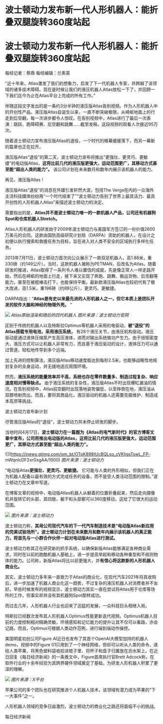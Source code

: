 # 波士顿动力发布新一代人形机器人：能折叠双腿旋转360度站起

# 波士顿动力发布新一代人形机器人：能折叠双腿旋转360度站起

每经记者：蔡鼎 每经编辑：兰素英

“近十年来，Atlas激发了我们的想象力，启发了下一代机器人专家，并跨越了该领域的诸多技术障碍。现在是时候让我们的液压机器人Atlas放松一下了，并回顾一下我们迄今为止在Atlas平台上完成的所有工作。”

伴随这段文字发出的是一条约3分半钟的液压版Atlas告别视频。作为人形机器人中的开创性产品，液压版Atlas自诞生以来，一直不断突破极限，从崎岖地面上的行走到后空翻，每一次进步都令人惊叹。在告别视频中，Atlas进行了最后一次表演：跳跃、跑障碍赛、后空翻和跳舞……截至发稿，这段视频的观看人次接近95万次。

随着波士顿动力宣布液压版Atlas的退役，一个时代的帷幕缓缓落下，而另一幕新的篇章也正在拉开。

液压版Atlas“退役”的第二天，波士顿动力宣布将推出“更强壮、更灵巧、更敏捷”的电动版Atlas，**这将比前几代的液压版更强大，运动范围更广，其移动方式甚至能“超出人类的能力”。**
该公司计划在未来数月和数年内展示该机器人的能力。

再见，液压版Atlas！

液压版Atlas“退役”的消息在外媒引发轩然大波，包括The
Verge在内的一众海外主流科技媒体纷纷用“一个时代结束了”“波士顿动力告别了世界上最具活力、最具开创性的人形机器人Atlas”来描述波士顿动力的决定。

需要指出的是，**Atlas并不是波士顿动力唯一的一款机器人产品，公司还有机器狗Spot和仓库机器人Stretch。**

Atlas人形机器人的研发始于2009年波士顿动力与美国军方签订的一份价值2600万美元的合同。这款由国防高级研究计划局（DARPA）资助的机器人，在设计之初便以执行搜索和救援任务为目标，旨在进入对人类不安全的区域执行多样化任务。

2013年7月11日，波士顿动力首次向公众展示了一款双足机器人，高1.88米，重330磅（约149公斤）。当时，这款机器人被称为PETMAN，后改名为Atlas。随着研发的推进，Atlas取得了一系列令人难以置信的成就，先是像正常人一样走路开始，然后在崎岖的地面上行走，接下来又实现了奔跑、跳舞、搬运货物、后空翻等能力，甚至在被棍棒击打下，也能保持平衡。最新款液压版Atlas也较初代有了极大改进，高1.5米，重196磅（约89公斤），更灵巧、更敏捷。

DARPA指出：“**Atlas是有史以来最先进的人形机器人之一，但它本质上是团队开发的软件大脑和神经的物理外壳。** ”

![](https://inews.gtimg.com/om_bt/OrYPsLvpk9LqtB2FbgzpDo7fYyj7rqA5iHzKJMFDNWAl8AA/1000)
_Atlas原始渲染和随后的四代机器人 图片来源：波士顿动力官网_

区别于传统的机器人以及特斯拉Optimus等机器人采用的电驱动，**被“退役”的Atlas搭载专用电池，采用液压系统，**
有28个液压关节，由液压机构驱动。液压驱动是通过液体压缩泵产生高压液体，进而对输出系统做功产生力。由于扭矩密度大，液压方式可以让机器人非常有力，而且基于液压驱动的设计，液体压力可以通过管道，轻松地传导到多个远端。

加上先进的控制算法，液压版Atlas移动速度能达到每秒2.5米，也能够战略性地规划复杂的全身运动，并无缝地适应周围环境。

然而，**液压系统的能量效率并不高，系统也存在零件数量多、制造过程复杂、响应速度相对慢等缺点。**
由于液压系统的复杂性，液压版Atlas不时出现爆缸漏油的情况。在告别视频中，Atlas前空翻时出现落地姿势偏低，以至摔倒在地，液压油从双膝喷射而出。而且，要将其商品化，液压驱动的机器人还需要克服维护、制造成本高昂等挑战。

波士顿动力宣布新计划

尽管液压版Atlas的“退役”，波士顿动力并未停止研发的脚步。

当地时间4月17日，**波士顿动力在一篇题为《Atlas的电气新时代》的官方博客文章中宣布，公司将推出电动版的Atlas，这将比前几代的液压版更强大，运动范围更广，其移动方式甚至能“超出人类的能力”。**

![](https://inews.gtimg.com/om_bt/OToK898tUcBQLso_cVKIjgsTswL_FP-
mWqnIcDF2xrGsgAA/1000) _图片来源：波士顿动力_

“电动版Atlas**更强壮、更灵巧、更敏捷。**
它可能与人类的外形相似，但我们正在为机器人配备以最有效的方式完成任务的设备，而不是受人类活动范围的限制。”波士顿动力在文章中写道。

在博客文章的视频中，电动版Atlas机器人从躺着的位置折叠起来，然后走向摄像机并旋转它的头部，其四肢、躯干和头部都可以360度移动，这给了它很大的运动范围。

![](https://inews.gtimg.com/om_bt/OToM47OWFnbkmnMEkDEk5vbsQhMWMuHsLrXqvbUlv_hPwAA/1000)
_图片来源：波士顿动力_

波士顿动力称，**其母公司现代汽车的下一代汽车制造技术是“电动版Atlas新应用的完美试验场所”。波士顿动力计划在未来数月和数年内展示该机器人的真正能力，将首先与一小群合作伙伴一起对电动版Atlas进行测试。**

波士顿动力称其正在研究新的抓手系统，以确保新版Atlas能够满足各种商业需求，同时在以前的跑酷机器人基础上，进一步提高举起和移动各种重型和不规则物体的能力。公司称，新版Atlas将比以前更强大，并**有信心将这款新的人形机器人商业化。**

其实，波士顿动力多年来一直致力于Atlas的商业化，在现代汽车2021年将其收购后，进一步加速了机器人商业化这一趋势，不过复杂的液压机器人对消费者并不友好。早些时候发布的视频显示，波士顿动力其实一直在尝试将Atlas用于仓库等场所的工作，但事实却并没有其机器狗Spot那样成功。

而过去几年，人形机器人行业也迎来了迅猛的发展，一众科技巨头相继入局。

特斯拉已经数次发布其人形机器人Optimus性能更新迭代视频。Optimus机器人目前的力度控制相对精确灵敏，环境感知和记忆能力的提升让其不仅可以看路，亦会记路，而且，Optimus可根据人类动作范例，进行端到端动作操控。

美国明星初创公司Figure AI近日也发布了其首个OpenAI大模型加持的机器人demo，视频中的Figure
01只用到了一个神经网络，但却可以听从人类的命令，递给人类苹果、将黑色塑料袋收拾进框子里、将杯子和盘子归置放在沥水架上。在近日回复《每日经济新闻》的一条推文中，Figure首席执行官Brett
Adcock称，在软件行业的十余年经验为其跨界硬件领域奠定了基础，为研发人形机器人积累了更深的理解。

![](https://inews.gtimg.com/om_bt/OPz1YOU2L4J93oggxl2s8-F8iISK7oAIVMOrp1RaeciJIAA/1000)
_图片来源：X平台_

苹果公司的多个团队也在研究推进个人机器人技术，该领域有潜力成为苹果的“下一大事件”之一。

人形机器人领域的竞争日益激烈，波士顿动力的商业化之路还将面临不小的挑战。

每日经济新闻

